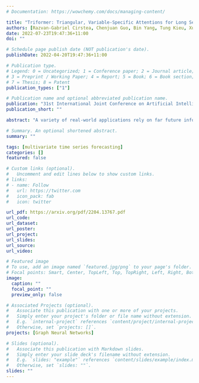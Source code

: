 ```yaml
---
# Documentation: https://wowchemy.com/docs/managing-content/

title: "Triformer: Triangular, Variable-Specific Attentions for Long Sequence Multivariate Time Series Forecasting"
authors: [Razvan-Gabriel Cirstea, Chenjuan Guo, Bin Yang, Tung Kieu, Xuanyi Dong, Shirui Pan]
date: 2022-07-23T19:47:36+11:00
doi: ""

# Schedule page publish date (NOT publication's date).
publishDate: 2022-04-20T19:47:36+11:00

# Publication type.
# Legend: 0 = Uncategorized; 1 = Conference paper; 2 = Journal article;
# 3 = Preprint / Working Paper; 4 = Report; 5 = Book; 6 = Book section;
# 7 = Thesis; 8 = Patent
publication_types: ["1"]

# Publication name and optional abbreviated publication name.
publication: "31st International Joint Conference on Artificial Intelligence (IJCAI-22), July 23-29, 2022 Messe Wien, Vienna, Austria"
publication_short: ""

abstract: "A variety of real-world applications rely on far future information to make decisions, thus calling for efficient and accurate long sequence multivariate time series forecasting. While recent attention-based forecasting models show strong abilities in capturing long-term dependencies, they still suffer from two key limitations. First, canonical self attention has a quadratic complexity w.r.t. the input time series length, thus falling short in efficiency. Second, different variables’ time series often have distinct temporal dynamics, which existing studies fail to capture, as they use the same model parameter space, e.g., projection matrices, for all variables’ time series, thus falling short in accuracy. To ensure high efficiency and accuracy, we propose TRACE, a triangular, variable-specific attention. (i) Linear complexity: we introduce a novel patch attention with linear complexity. When stacking multiple layers of the patch attentions, a triangular structure is proposed such that the layer sizes shrink exponentially, thus maintaining linear complexity. (ii) Variable-specific parameters: we propose a light-weight method to enable distinct sets of model parameters for different variables’ time series to enhance accuracy without compromising efficiency and memory usage. Strong empirical evidence on four data sets from multiple domains justify our design choices and demonstrate that TRACE outperforms state-of-the-art methods in terms of both accuracy and efficiency."

# Summary. An optional shortened abstract.
summary: ""

tags: [multivariate time series forecasting]
categories: []
featured: false

# Custom links (optional).
#   Uncomment and edit lines below to show custom links.
# links:
# - name: Follow
#   url: https://twitter.com
#   icon_pack: fab
#   icon: twitter

url_pdf: https://arxiv.org/pdf/2204.13767.pdf
url_code:
url_dataset:
url_poster:
url_project:
url_slides:
url_source:
url_video:

# Featured image
# To use, add an image named `featured.jpg/png` to your page's folder. 
# Focal points: Smart, Center, TopLeft, Top, TopRight, Left, Right, BottomLeft, Bottom, BottomRight.
image:
  caption: ""
  focal_point: ""
  preview_only: false

# Associated Projects (optional).
#   Associate this publication with one or more of your projects.
#   Simply enter your project's folder or file name without extension.
#   E.g. `internal-project` references `content/project/internal-project/index.md`.
#   Otherwise, set `projects: []`.
projects: [Graph Neural Networks]

# Slides (optional).
#   Associate this publication with Markdown slides.
#   Simply enter your slide deck's filename without extension.
#   E.g. `slides: "example"` references `content/slides/example/index.md`.
#   Otherwise, set `slides: ""`.
slides: ""
---
```

